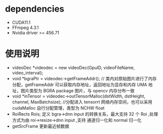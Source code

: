 # dependencies

- CUDA11.1
- FFmpeg 4.3.1
- Nvidia driver >= 456.71

# 使用说明

- videoDec \*videodec = new videoDec(GpuID, videoFileName, video_interval);
- void \*bgraPtr = videodec->getFrameAddr(); // 类内对原始图片进行了内存分配，getFrameAddr 可以获取内存地址，返回地址为显存和内存 UMA 地址，图片类型为 BGRA package 图片，与 opencv 内存分布一致
- void \*inTensor = videodec->outTensorMalloc(dstWidth, dstHeight, channel, MaxBatchsize); //分配进入 tensorrt 网络内存空间，也可以采用 cudaMalloc 自行分配管理，类型为 NCHW float
- RoiRects Rois; 定义 bgra->dnn input 的转换关系，最大支持 32 个 Roi ,处理方式为由 roi->resize->dnn input ,支持 通道归一化和 normal 归一化
- getSrcFrame 更新最近帧数据
